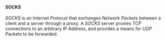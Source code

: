 #### SOCKS
*SOCKS* is an Internet Protocol that exchanges *Network Packets* between a client and a server through a proxy. A *SOCKS* server proxies *TCP* connections to an arbitrary IP Address, and provides a means for *UDP* Packets to be forwarded. 